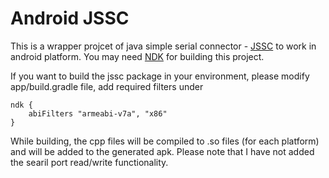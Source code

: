 # Android JSSC
This is a wrapper projcet of java simple serial connector - [JSSC](https://code.google.com/archive/p/java-simple-serial-connector/) to work in android platform. You may need [NDK](https://developer.android.com/ndk/guides) for building this project.

If you want to build the jssc package in your environment, please modify app/build.gradle file, add required filters under

```
ndk {
	abiFilters "armeabi-v7a", "x86"
}
```

While building, the cpp files will be compiled to .so files (for each platform) and will be added to the generated apk. Please note that I have not added the searil port read/write functionality. 


